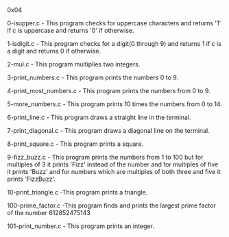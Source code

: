 0x04

0-isupper.c - This program checks for uppercase characters and returns '1' if c is uppercase and returns '0' if otherwise.

1-isdigit.c - This program checks for a digit(0 through 9) and returns 1 if c is a digit and returns 0 if otherwise.

2-mul.c - This program multiplies two integers.

3-print_numbers.c - This program prints the numbers 0 to 9.

4-print_most_numbers.c - This program prints the numbers from 0 to 9.

5-more_numbers.c - This program prints 10 times the numbers from 0 to 14.

6-print_line.c - This program draws a straight line in the terminal.

7-print_diagonal.c - This program draws a diagonal line on the terminal.

8-print_square.c - This program prints a square.

9-fizz_buzz.c - This program prints the numbers from  1 to 100 but for multiples of 3 it prints 'Fizz' instead of the number and for multiples of five it prints 'Buzz' and for numbers which are multiples of both three and five it prints 'FizzBuzz'.

10-print_triangle.c -This program prints a triangle.

100-prime_factor.c -This program finds and prints the largest prime factor of the number 612852475143

101-print_number.c - This program prints an integer. 
